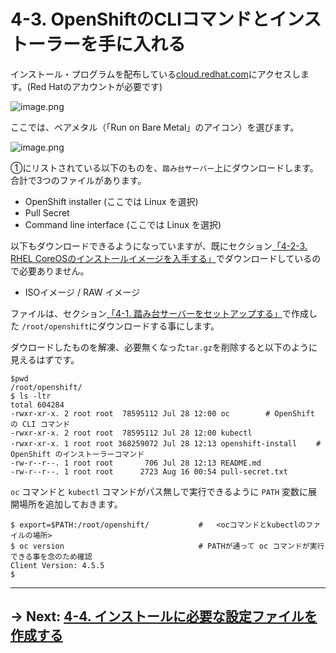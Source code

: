 # 4-3. OpenShiftのCLIコマンドとインストーラーを手に入れる

インストール・プログラムを配布している[cloud.redhat.com](https://cloud.redhat.com/openshift/install)にアクセスします。(Red Hatのアカウントが必要です)

![image.png](https://qiita-image-store.s3.ap-northeast-1.amazonaws.com/0/99425/09d9115d-d92a-78de-db94-52c6b169c0d3.png)


ここでは、ベアメタル（「Run on Bare Metal」のアイコン）を選びます。

![image.png](https://qiita-image-store.s3.ap-northeast-1.amazonaws.com/0/99425/60146d97-09cf-ffd7-9a64-06ec32f0731b.png)


①にリストされている以下のものを、`踏み台サーバー`上にダウンロードします。合計で3つのファイルがあります。
- OpenShift installer (ここでは Linux を選択)
- Pull Secret
- Command line interface (ここでは Linux を選択)

以下もダウンロードできるようになっていますが、既にセクション[「4-2-3. RHEL CoreOSのインストールイメージを入手する」](2.iPXE環境の作成.md)でダウンロードしているので必要ありません。
- ISOイメージ / RAW イメージ 


ファイルは、セクション[「4-1. 踏み台サーバーをセットアップする」](1.踏み台サーバーをセットアップする.md)で作成した `/root/openshift`にダウンロードする事にします。

ダウロードしたものを解凍、必要無くなった`tar.gz`を削除すると以下のように見えるはずです。

```
$pwd
/root/openshift/
$ ls -ltr
total 604284
-rwxr-xr-x. 2 root root  78595112 Jul 28 12:00 oc        # OpenShift の CLI コマンド
-rwxr-xr-x. 2 root root  78595112 Jul 28 12:00 kubectl
-rwxr-xr-x. 1 root root 368259072 Jul 28 12:13 openshift-install　　 # OpenShift のインストーラーコマンド
-rw-r--r--. 1 root root       706 Jul 28 12:13 README.md
-rw-r--r--. 1 root root      2723 Aug 16 00:54 pull-secret.txt
```

`oc` コマンドと `kubectl` コマンドがパス無しで実行できるように `PATH` 変数に展開場所を追加しておきます。

```
$ export=$PATH:/root/openshift/           #   <ocコマンドとkubectlのファイルの場所>
$ oc version                              # PATHが通って oc コマンドが実行できる事を念のため確認
Client Version: 4.5.5
$
```

---

## → Next: [4-4. インストールに必要な設定ファイルを作成する](4.installに必要な設定ファイルを作成する.md)
